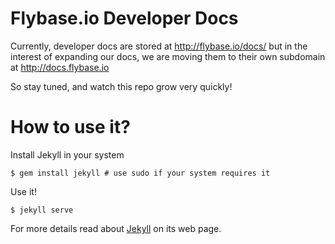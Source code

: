 Flybase.io Developer Docs
=========================

Currently, developer docs are stored at http://flybase.io/docs/ but in the interest of expanding our docs, we are moving them to their own subdomain at http://docs.flybase.io
 
So stay tuned, and watch this repo grow very quickly!
 

# How to use it?

Install Jekyll in your system

```
$ gem install jekyll # use sudo if your system requires it
```

Use it!

```
$ jekyll serve
```

For more details read about [Jekyll][1] on its web page.

[1]: http://jekyllrb.com